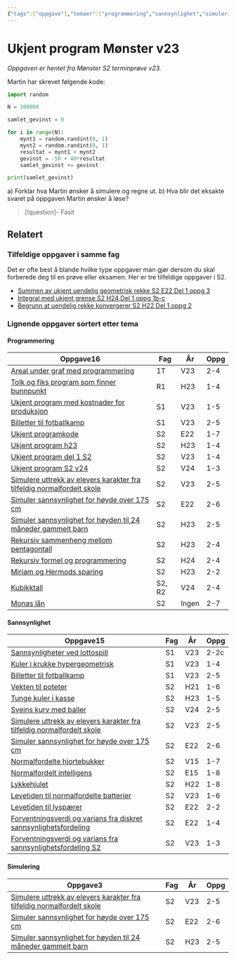 ```yaml
---
{"tags":["oppgave"],"temaer":["programmering","sannsynlighet","simulering"],"aliases":null,"del":1,"oppgave":"5","fag":["s2"],"eksamen":null,"dg-publish":true,"title":"Ukjent program Mønster v23","date":"2024-01-01","modified":"2024-01-01","source":"Mønster S2 terminprøve v23","todo":["fasit","løsningsforslag"],"permalink":"/ukjent-program-monster-v23/","dgPassFrontmatter":true}
---
```



# Ukjent program Mønster v23
<p><span><em>Oppgaven er hentet fra Mønster S2 terminprøve v23.</em></span></p>

Martin har skrevet følgende kode:

```python
import random

N = 100000

samlet_gevinst = 0

for i in range(N):
	mynt1 = random.randint(0, 1)
	mynt2 = random.randint(0, 1)
	resultat = mynt1 + mynt2
	gevinst = -50 + 40*resultat
	samlet_gevinst += gevinst

print(samlet_gevinst)
```

a) Forklar hva Martin ønsker å simulere og regne ut.
b) Hva blir det eksakte svaret på oppgaven Martin ønsker å løse?

>[!question]- Fasit
> 
>

## Relatert
<h3><span>Tilfeldige oppgaver i samme fag</span></h3><p><span>Det er ofte best å blande hvilke type oppgaver man gjør dersom du skal forberede deg til en prøve eller eksamen. Her er tre tilfeldige oppgaver i S2.</span></p><div><ul class="dataview list-view-ul"><li><span><a data-tooltip-position="top" aria-label="Summen av ukjent uendelig geometrisk rekke.md" data-href="Summen av ukjent uendelig geometrisk rekke.md" href="Summen av ukjent uendelig geometrisk rekke.md" class="internal-link" target="_blank" rel="noopener nofollow">Summen av ukjent uendelig geometrisk rekke S2 E22 Del 1 oppg 3</a></span></li><li><span><a data-tooltip-position="top" aria-label="Integral med ukjent grense.md" data-href="Integral med ukjent grense.md" href="Integral med ukjent grense.md" class="internal-link" target="_blank" rel="noopener nofollow">Integral med ukjent grense S2 H24 Del 1 oppg 1b-c</a></span></li><li><span><a data-tooltip-position="top" aria-label="Begrunn at uendelig rekke konvergerer.md" data-href="Begrunn at uendelig rekke konvergerer.md" href="Begrunn at uendelig rekke konvergerer.md" class="internal-link" target="_blank" rel="noopener nofollow">Begrunn at uendelig rekke konvergerer S2 H22 Del 1 oppg 2</a></span></li></ul></div><h3><span>Lignende oppgaver sortert etter tema</span></h3><h4><span>Programmering</span></h4><div><table class="dataview table-view-table"><thead class="table-view-thead"><tr class="table-view-tr-header"><th class="table-view-th"><span>Oppgave</span><span class="dataview small-text">16</span></th><th class="table-view-th"><span>Fag</span></th><th class="table-view-th"><span>År</span></th><th class="table-view-th"><span>Oppg</span></th></tr></thead><tbody class="table-view-tbody"><tr><td><span><a data-tooltip-position="top" aria-label="Areal under graf med programmering.md" data-href="Areal under graf med programmering.md" href="Areal under graf med programmering.md" class="internal-link" target="_blank" rel="noopener nofollow">Areal under graf med programmering</a></span></td><td><span>1T</span></td><td><span>V23</span></td><td><span>2-4</span></td></tr><tr><td><span><a data-tooltip-position="top" aria-label="Tolk og fiks program som finner bunnpunkt.md" data-href="Tolk og fiks program som finner bunnpunkt.md" href="Tolk og fiks program som finner bunnpunkt.md" class="internal-link" target="_blank" rel="noopener nofollow">Tolk og fiks program som finner bunnpunkt</a></span></td><td><span>R1</span></td><td><span>H23</span></td><td><span>1-4</span></td></tr><tr><td><span><a data-tooltip-position="top" aria-label="Ukjent program med kostnader for produksjon.md" data-href="Ukjent program med kostnader for produksjon.md" href="Ukjent program med kostnader for produksjon.md" class="internal-link" target="_blank" rel="noopener nofollow">Ukjent program med kostnader for produksjon</a></span></td><td><span>S1</span></td><td><span>V23</span></td><td><span>1-5</span></td></tr><tr><td><span><a data-tooltip-position="top" aria-label="Billetter til fotballkamp.md" data-href="Billetter til fotballkamp.md" href="Billetter til fotballkamp.md" class="internal-link" target="_blank" rel="noopener nofollow">Billetter til fotballkamp</a></span></td><td><span>S1</span></td><td><span>V23</span></td><td><span>2-5</span></td></tr><tr><td><span><a data-tooltip-position="top" aria-label="Ukjent programkode.md" data-href="Ukjent programkode.md" href="Ukjent programkode.md" class="internal-link" target="_blank" rel="noopener nofollow">Ukjent programkode</a></span></td><td><span>S2</span></td><td><span>E22</span></td><td><span>1-7</span></td></tr><tr><td><span><a data-tooltip-position="top" aria-label="Ukjent program h23.md" data-href="Ukjent program h23.md" href="Ukjent program h23.md" class="internal-link" target="_blank" rel="noopener nofollow">Ukjent program h23</a></span></td><td><span>S2</span></td><td><span>H23</span></td><td><span>1-4</span></td></tr><tr><td><span><a data-tooltip-position="top" aria-label="Ukjent program del 1 S2.md" data-href="Ukjent program del 1 S2.md" href="Ukjent program del 1 S2.md" class="internal-link" target="_blank" rel="noopener nofollow">Ukjent program del 1 S2</a></span></td><td><span>S2</span></td><td><span>V23</span></td><td><span>1-4</span></td></tr><tr><td><span><a data-tooltip-position="top" aria-label="Ukjent program S2 v24.md" data-href="Ukjent program S2 v24.md" href="Ukjent program S2 v24.md" class="internal-link" target="_blank" rel="noopener nofollow">Ukjent program S2 v24</a></span></td><td><span>S2</span></td><td><span>V24</span></td><td><span>1-3</span></td></tr><tr><td><span><a data-tooltip-position="top" aria-label="Simulere uttrekk av elevers karakter fra tilfeldig normalfordelt skole.md" data-href="Simulere uttrekk av elevers karakter fra tilfeldig normalfordelt skole.md" href="Simulere uttrekk av elevers karakter fra tilfeldig normalfordelt skole.md" class="internal-link" target="_blank" rel="noopener nofollow">Simulere uttrekk av elevers karakter fra tilfeldig normalfordelt skole</a></span></td><td><span>S2</span></td><td><span>V23</span></td><td><span>2-5</span></td></tr><tr><td><span><a data-tooltip-position="top" aria-label="Simuler sannsynlighet for høyde over 175 cm.md" data-href="Simuler sannsynlighet for høyde over 175 cm.md" href="Simuler sannsynlighet for høyde over 175 cm.md" class="internal-link" target="_blank" rel="noopener nofollow">Simuler sannsynlighet for høyde over 175 cm</a></span></td><td><span>S2</span></td><td><span>E22</span></td><td><span>2-6</span></td></tr><tr><td><span><a data-tooltip-position="top" aria-label="Simuler sannsynlighet for høyden til 24 måneder gammelt barn.md" data-href="Simuler sannsynlighet for høyden til 24 måneder gammelt barn.md" href="Simuler sannsynlighet for høyden til 24 måneder gammelt barn.md" class="internal-link" target="_blank" rel="noopener nofollow">Simuler sannsynlighet for høyden til 24 måneder gammelt barn</a></span></td><td><span>S2</span></td><td><span>H23</span></td><td><span>2-5</span></td></tr><tr><td><span><a data-tooltip-position="top" aria-label="Rekursiv sammenheng mellom pentagontall.md" data-href="Rekursiv sammenheng mellom pentagontall.md" href="Rekursiv sammenheng mellom pentagontall.md" class="internal-link" target="_blank" rel="noopener nofollow">Rekursiv sammenheng mellom pentagontall</a></span></td><td><span>S2</span></td><td><span>H23</span></td><td><span>2-4</span></td></tr><tr><td><span><a data-tooltip-position="top" aria-label="Rekursiv formel og programmering.md" data-href="Rekursiv formel og programmering.md" href="Rekursiv formel og programmering.md" class="internal-link" target="_blank" rel="noopener nofollow">Rekursiv formel og programmering</a></span></td><td><span>S2</span></td><td><span>H24</span></td><td><span>2-4</span></td></tr><tr><td><span><a data-tooltip-position="top" aria-label="Miriam og Hermods sparing.md" data-href="Miriam og Hermods sparing.md" href="Miriam og Hermods sparing.md" class="internal-link" target="_blank" rel="noopener nofollow">Miriam og Hermods sparing</a></span></td><td><span>S2</span></td><td><span>H23</span></td><td><span>2-2</span></td></tr><tr><td><span><a data-tooltip-position="top" aria-label="Kubikktall.md" data-href="Kubikktall.md" href="Kubikktall.md" class="internal-link" target="_blank" rel="noopener nofollow">Kubikktall</a></span></td><td><span>S2, R2</span></td><td><span>V24</span></td><td><span>2-4</span></td></tr><tr><td><span><a data-tooltip-position="top" aria-label="Monas lån.md" data-href="Monas lån.md" href="Monas lån.md" class="internal-link" target="_blank" rel="noopener nofollow">Monas lån</a></span></td><td><span>S2</span></td><td><span>Ingen</span></td><td><span>2-7</span></td></tr></tbody></table></div><h4><span>Sannsynlighet</span></h4><div><table class="dataview table-view-table"><thead class="table-view-thead"><tr class="table-view-tr-header"><th class="table-view-th"><span>Oppgave</span><span class="dataview small-text">15</span></th><th class="table-view-th"><span>Fag</span></th><th class="table-view-th"><span>År</span></th><th class="table-view-th"><span>Oppg</span></th></tr></thead><tbody class="table-view-tbody"><tr><td><span><a data-tooltip-position="top" aria-label="Sannsynligheter ved lottospill.md" data-href="Sannsynligheter ved lottospill.md" href="Sannsynligheter ved lottospill.md" class="internal-link" target="_blank" rel="noopener nofollow">Sannsynligheter ved lottospill</a></span></td><td><span>S1</span></td><td><span>V23</span></td><td><span>2-2c</span></td></tr><tr><td><span><a data-tooltip-position="top" aria-label="Kuler i krukke hypergeometrisk.md" data-href="Kuler i krukke hypergeometrisk.md" href="Kuler i krukke hypergeometrisk.md" class="internal-link" target="_blank" rel="noopener nofollow">Kuler i krukke hypergeometrisk</a></span></td><td><span>S1</span></td><td><span>V23</span></td><td><span>1-4</span></td></tr><tr><td><span><a data-tooltip-position="top" aria-label="Billetter til fotballkamp.md" data-href="Billetter til fotballkamp.md" href="Billetter til fotballkamp.md" class="internal-link" target="_blank" rel="noopener nofollow">Billetter til fotballkamp</a></span></td><td><span>S1</span></td><td><span>V23</span></td><td><span>2-5</span></td></tr><tr><td><span><a data-tooltip-position="top" aria-label="Vekten til poteter.md" data-href="Vekten til poteter.md" href="Vekten til poteter.md" class="internal-link" target="_blank" rel="noopener nofollow">Vekten til poteter</a></span></td><td><span>S2</span></td><td><span>H21</span></td><td><span>1-6</span></td></tr><tr><td><span><a data-tooltip-position="top" aria-label="Tunge kuler i kasse.md" data-href="Tunge kuler i kasse.md" href="Tunge kuler i kasse.md" class="internal-link" target="_blank" rel="noopener nofollow">Tunge kuler i kasse</a></span></td><td><span>S2</span></td><td><span>H23</span></td><td><span>1-5</span></td></tr><tr><td><span><a data-tooltip-position="top" aria-label="Sveins kurv med baller.md" data-href="Sveins kurv med baller.md" href="Sveins kurv med baller.md" class="internal-link" target="_blank" rel="noopener nofollow">Sveins kurv med baller</a></span></td><td><span>S2</span></td><td><span>V24</span></td><td><span>2-5</span></td></tr><tr><td><span><a data-tooltip-position="top" aria-label="Simulere uttrekk av elevers karakter fra tilfeldig normalfordelt skole.md" data-href="Simulere uttrekk av elevers karakter fra tilfeldig normalfordelt skole.md" href="Simulere uttrekk av elevers karakter fra tilfeldig normalfordelt skole.md" class="internal-link" target="_blank" rel="noopener nofollow">Simulere uttrekk av elevers karakter fra tilfeldig normalfordelt skole</a></span></td><td><span>S2</span></td><td><span>V23</span></td><td><span>2-5</span></td></tr><tr><td><span><a data-tooltip-position="top" aria-label="Simuler sannsynlighet for høyde over 175 cm.md" data-href="Simuler sannsynlighet for høyde over 175 cm.md" href="Simuler sannsynlighet for høyde over 175 cm.md" class="internal-link" target="_blank" rel="noopener nofollow">Simuler sannsynlighet for høyde over 175 cm</a></span></td><td><span>S2</span></td><td><span>E22</span></td><td><span>2-6</span></td></tr><tr><td><span><a data-tooltip-position="top" aria-label="Normalfordelte hjortebukker.md" data-href="Normalfordelte hjortebukker.md" href="Normalfordelte hjortebukker.md" class="internal-link" target="_blank" rel="noopener nofollow">Normalfordelte hjortebukker</a></span></td><td><span>S2</span></td><td><span>V15</span></td><td><span>1-7</span></td></tr><tr><td><span><a data-tooltip-position="top" aria-label="Normalfordelt intelligens.md" data-href="Normalfordelt intelligens.md" href="Normalfordelt intelligens.md" class="internal-link" target="_blank" rel="noopener nofollow">Normalfordelt intelligens</a></span></td><td><span>S2</span></td><td><span>E15</span></td><td><span>1-8</span></td></tr><tr><td><span><a data-tooltip-position="top" aria-label="Lykkehjulet.md" data-href="Lykkehjulet.md" href="Lykkehjulet.md" class="internal-link" target="_blank" rel="noopener nofollow">Lykkehjulet</a></span></td><td><span>S2</span></td><td><span>H22</span></td><td><span>1-8</span></td></tr><tr><td><span><a data-tooltip-position="top" aria-label="Levetiden til normalfordelte batterier.md" data-href="Levetiden til normalfordelte batterier.md" href="Levetiden til normalfordelte batterier.md" class="internal-link" target="_blank" rel="noopener nofollow">Levetiden til normalfordelte batterier</a></span></td><td><span>S2</span></td><td><span>V23</span></td><td><span>1-6</span></td></tr><tr><td><span><a data-tooltip-position="top" aria-label="Levetiden til lyspærer.md" data-href="Levetiden til lyspærer.md" href="Levetiden til lyspærer.md" class="internal-link" target="_blank" rel="noopener nofollow">Levetiden til lyspærer</a></span></td><td><span>S2</span></td><td><span>E22</span></td><td><span>2-2</span></td></tr><tr><td><span><a data-tooltip-position="top" aria-label="Forventningsverdi og varians fra sannsynlighetsfordeling.md" data-href="Forventningsverdi og varians fra sannsynlighetsfordeling.md" href="Forventningsverdi og varians fra sannsynlighetsfordeling.md" class="internal-link" target="_blank" rel="noopener nofollow">Forventningsverdi og varians fra diskret sannsynlighetsfordeling</a></span></td><td><span>S2</span></td><td><span>E22</span></td><td><span>1-4</span></td></tr><tr><td><span><a data-tooltip-position="top" aria-label="Forventningsverdi og varians fra sannsynlighetsfordeling 2.md" data-href="Forventningsverdi og varians fra sannsynlighetsfordeling 2.md" href="Forventningsverdi og varians fra sannsynlighetsfordeling 2.md" class="internal-link" target="_blank" rel="noopener nofollow">Forventningsverdi og varians fra sannsynlighetsfordeling S2</a></span></td><td><span>S2</span></td><td><span>V23</span></td><td><span>1-3</span></td></tr></tbody></table></div><h4><span>Simulering</span></h4><div><table class="dataview table-view-table"><thead class="table-view-thead"><tr class="table-view-tr-header"><th class="table-view-th"><span>Oppgave</span><span class="dataview small-text">3</span></th><th class="table-view-th"><span>Fag</span></th><th class="table-view-th"><span>År</span></th><th class="table-view-th"><span>Oppg</span></th></tr></thead><tbody class="table-view-tbody"><tr><td><span><a data-tooltip-position="top" aria-label="Simulere uttrekk av elevers karakter fra tilfeldig normalfordelt skole.md" data-href="Simulere uttrekk av elevers karakter fra tilfeldig normalfordelt skole.md" href="Simulere uttrekk av elevers karakter fra tilfeldig normalfordelt skole.md" class="internal-link" target="_blank" rel="noopener nofollow">Simulere uttrekk av elevers karakter fra tilfeldig normalfordelt skole</a></span></td><td><span>S2</span></td><td><span>V23</span></td><td><span>2-5</span></td></tr><tr><td><span><a data-tooltip-position="top" aria-label="Simuler sannsynlighet for høyde over 175 cm.md" data-href="Simuler sannsynlighet for høyde over 175 cm.md" href="Simuler sannsynlighet for høyde over 175 cm.md" class="internal-link" target="_blank" rel="noopener nofollow">Simuler sannsynlighet for høyde over 175 cm</a></span></td><td><span>S2</span></td><td><span>E22</span></td><td><span>2-6</span></td></tr><tr><td><span><a data-tooltip-position="top" aria-label="Simuler sannsynlighet for høyden til 24 måneder gammelt barn.md" data-href="Simuler sannsynlighet for høyden til 24 måneder gammelt barn.md" href="Simuler sannsynlighet for høyden til 24 måneder gammelt barn.md" class="internal-link" target="_blank" rel="noopener nofollow">Simuler sannsynlighet for høyden til 24 måneder gammelt barn</a></span></td><td><span>S2</span></td><td><span>H23</span></td><td><span>2-5</span></td></tr></tbody></table></div>

